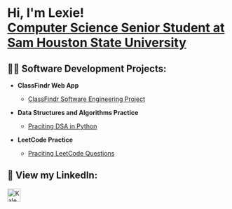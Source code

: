 <h1>Hi, I'm Lexie! <br/> <a href="https://www.linkedin.com/in/kaley-bardwell-4640ab30b//">Computer Science Senior Student at Sam Houston State University</a>

<h2>👨‍💻 Software Development Projects:</h2>

- <b>ClassFindr Web App</b>
  - [ClassFindr Software Engineering Project](https://github.com/lb0507/ClassFindr)
    
- <b>Data Structures and Algorithms Practice </b>
  - [Praciting DSA in Python](https://github.com/lb0507/DSA-Practice)

- <b>LeetCode Practice </b>
  - [Praciting LeetCode Questions](https://github.com/lb0507/LeetCode-Practice)


<h2> 🤳 View my LinkedIn:</h2>

[<img align="left" alt="KaleyBardwell | LinkedIn" width="30px" src="https://cdn.jsdelivr.net/npm/simple-icons@v3/icons/linkedin.svg" />][linkedin]

[linkedin]: https://www.linkedin.com/in/kaley-bardwell-4640ab30b/

<!--
**lb0507/lb0507** is a ✨ _special_ ✨ repository because its `README.md` (this file) appears on your GitHub profile.

Here are some ideas to get you started:

- 🔭 I’m currently working on ...
- 🌱 I’m currently learning ...
- 👯 I’m looking to collaborate on ...
- 🤔 I’m looking for help with ...
- 💬 Ask me about ...
- 📫 How to reach me: ...
- 😄 Pronouns: ...
- ⚡ Fun fact: ...
-->
